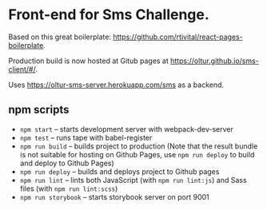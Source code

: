 # Front-end for Sms Challenge.

Based on this great boilerplate: https://github.com/rtivital/react-pages-boilerplate.

Production build is now hosted at Gitub pages at https://oltur.github.io/sms-client/#/.

Uses https://oltur-sms-server.herokuapp.com/sms as a backend.

## npm scripts
* `npm start` – starts development server with webpack-dev-server
* `npm test` – runs tape with babel-register
* `npm run build` – builds project to production (Note that the result bundle is not suitable for hosting on Github Pages, use `npm run deploy` to build and deploy to Github Pages)
* `npm run deploy` – builds and deploys project to Github pages
* `npm run lint` – lints both JavaScript (with `npm run lint:js`) and Sass files (with `npm run lint:scss`)
* `npm run storybook` – starts storybook server on port 9001
